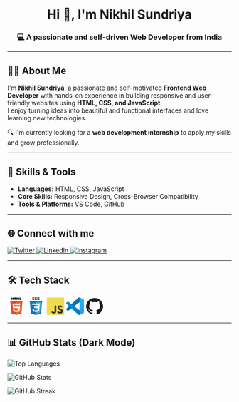 <h1 align="center">Hi 👋, I'm Nikhil Sundriya</h1>
<h3 align="center">💻 A passionate and self-driven Web Developer from India</h3>

---

## 👨‍💻 About Me

I'm **Nikhil Sundriya**, a passionate and self-motivated **Frontend Web Developer** with hands-on experience in building responsive and user-friendly websites using **HTML, CSS, and JavaScript**.  
I enjoy turning ideas into beautiful and functional interfaces and love learning new technologies.

🔍 I'm currently looking for a **web development internship** to apply my skills and grow professionally.

---

## 💼 Skills & Tools

- **Languages:** HTML, CSS, JavaScript  
- **Core Skills:** Responsive Design, Cross-Browser Compatibility  
- **Tools & Platforms:** VS Code, GitHub

---

## 🌐 Connect with me

<p align="left">
  <a href="https://twitter.com/nikhil_sundriya" target="_blank">
    <img src="https://raw.githubusercontent.com/rahuldkjain/github-profile-readme-generator/master/src/images/icons/Social/twitter.svg" alt="Twitter" height="30" width="40" />
  </a>
  <a href="https://linkedin.com/in/nikhilsundriya" target="_blank">
    <img src="https://raw.githubusercontent.com/rahuldkjain/github-profile-readme-generator/master/src/images/icons/Social/linked-in-alt.svg" alt="LinkedIn" height="30" width="40" />
  </a>
  <a href="https://instagram.com/nikhil_choudhary25" target="_blank">
    <img src="https://raw.githubusercontent.com/rahuldkjain/github-profile-readme-generator/master/src/images/icons/Social/instagram.svg" alt="Instagram" height="30" width="40" />
  </a>
</p>

---

## 🛠️ Tech Stack

<p align="left">
  <a href="https://www.w3schools.com/html/" target="_blank"><img src="https://raw.githubusercontent.com/devicons/devicon/master/icons/html5/html5-original-wordmark.svg" alt="HTML5" width="40" height="40"/></a>
  <a href="https://www.w3schools.com/css/" target="_blank"><img src="https://raw.githubusercontent.com/devicons/devicon/master/icons/css3/css3-original-wordmark.svg" alt="CSS3" width="40" height="40"/></a>
  <a href="https://developer.mozilla.org/en-US/docs/Web/JavaScript" target="_blank"><img src="https://raw.githubusercontent.com/devicons/devicon/master/icons/javascript/javascript-original.svg" alt="JavaScript" width="40" height="40"/></a>
  <a href="https://code.visualstudio.com/" target="_blank"><img src="https://raw.githubusercontent.com/devicons/devicon/master/icons/vscode/vscode-original.svg" alt="VS Code" width="40" height="40"/></a>
  <a href="https://github.com/" target="_blank"><img src="https://raw.githubusercontent.com/devicons/devicon/master/icons/github/github-original.svg" alt="GitHub" width="40" height="40"/></a>
</p>

---

## 📊 GitHub Stats (Dark Mode)

<p align="left">
  <img src="https://github-readme-stats.vercel.app/api/top-langs?username=nikhilsundriya&show_icons=true&locale=en&layout=compact&theme=tokyonight" alt="Top Languages" />
</p>

<p align="left">
  <img src="https://github-readme-stats.vercel.app/api?username=nikhilsundriya&show_icons=true&locale=en&theme=tokyonight" alt="GitHub Stats" />
</p>

<p align="left">
  <img src="https://github-readme-streak-stats.herokuapp.com?user=nikhilsundriya&theme=tokyonight" alt="GitHub Streak" />
</p>
